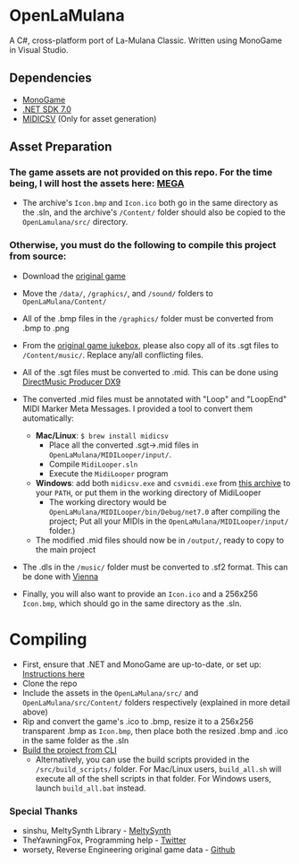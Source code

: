 # OpenLaMulana
A C#, cross-platform port of La-Mulana Classic. Written using MonoGame in Visual Studio.

## Dependencies
- [MonoGame](https://www.monogame.net/)
- [.NET SDK 7.0](https://dotnet.microsoft.com/en-us/download)
- [MIDICSV](https://www.fourmilab.ch/webtools/midicsv/) (Only for asset generation)

## Asset Preparation
### The game assets are not provided on this repo. For the time being, I will host the assets here: [MEGA](https://mega.nz/file/rHwjUDJK#frkwBaS_XQuM9-vROcw11Cp6947Ix0xeq70akLTIeVM)
- The archive's ``Icon.bmp`` and ``Icon.ico`` both go in the same directory as the .sln, and the archive's ``/Content/`` folder should also be copied to the ``OpenLamulana/src/`` directory.

### Otherwise, you must do the following to compile this project from source:

- Download the [original game](https://archive.org/details/La-Mulana)
- Move the ``/data/``, ``/graphics/``, and ``/sound/`` folders to ``OpenLaMulana/Content/``
- All of the .bmp files in the ``/graphics/`` folder must be converted from .bmp to .png
- From the [original game jukebox](https://archive.org/details/la-mulana-jukebox), please also copy all of its .sgt files to ``/Content/music/``. Replace any/all conflicting files.
- All of the .sgt files must be converted to .mid. This can be done using [DirectMusic Producer DX9](https://archive.org/details/direct-music-producer-9)
- The converted .mid files must be annotated with "Loop" and "LoopEnd" MIDI Marker Meta Messages. I provided a tool to convert them automatically:
  - **Mac/Linux**: `$ brew install midicsv`
	- Place all the converted .sgt->.mid files in ``OpenLaMulana/MIDILooper/input/``.
	- Compile ``MidiLooper.sln``
	- Execute the ``MidiLooper`` program
  - **Windows**: add both ``midicsv.exe`` and ``csvmidi.exe`` from [this archive](https://www.fourmilab.ch/webtools/midicsv/midicsv-1.1.tar.gz) to your ``PATH``, or put them in the working directory of MidiLooper
  	- The working directory would be ``OpenLaMulana/MIDILooper/bin/Debug/net7.0`` after compiling the project; Put all your MIDIs in the ``OpenLaMulana/MIDILooper/input/`` folder.)
  - The modified .mid files should now be in ``/output/``, ready to copy to the main project

- The .dls in the ``/music/`` folder must be converted to .sf2 format. This can be done with [Vienna](http://www.synthfont.com/Downloads.html)
- Finally, you will also want to provide an ``Icon.ico`` and a 256x256 ``Icon.bmp``, which should go in the same directory as the .sln.

# Compiling
- First, ensure that .NET and MonoGame are up-to-date, or set up: [Instructions here](https://docs.monogame.net/articles/getting_started/0_getting_started.html)
- Clone the repo
- Include the assets in the ``OpenLaMulana/src/`` and ``OpenLaMulana/src/Content/`` folders respectively (explained in more detail above)
- Rip and convert the game&apos;s .ico to .bmp, resize it to a 256x256 transparent .bmp as ``Icon.bmp``, then place both the resized .bmp and .ico in the same folder as the .sln
- [Build the project from CLI](https://docs.monogame.net/articles/packaging_games.html)
  - Alternatively, you can use the build scripts provided in the ``/src/build_scripts/`` folder. For Mac/Linux users, ``build_all.sh`` will execute all of the shell scripts in that folder. For Windows users, launch ``build_all.bat`` instead.

### Special Thanks
- sinshu, MeltySynth Library - [MeltySynth](https://github.com/sinshu/meltysynth)
- TheYawningFox, Programming help - [Twitter](https://twitter.com/theyawningfox)
- worsety, Reverse Engineering original game data - [Github](https://github.com/worsety)
